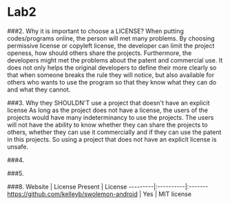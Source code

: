 # Lab2

###2. Why it is important to choose a LICENSE?
When putting codes/programs online, the person will met many problems. By choosing permissive license or copyleft license, the developer can limit the project openess, how should others share the projects. Furthermore, the developers might met the problems about the patent and commercial use. It does not only helps the original developers to define their more clearly so that when someone breaks the rule they will notice, but also available for others who wants to use the program so that they know what they can do and what they cannot. 


###3. Why they SHOULDN'T use a project that doesn't have an explicit license
As long as the project does not have a license, the users of the projects would have many indeterminancy to use the projects. The users will not have the ability to know whether they can share the projects to others, whether they can use it commercially and if they can use the patent in this projects. So using a project that does not have an explicit license is unsafe. 

###4. 

###5. 

###8.
Website | License Present | License
---------|:----------|:-------
https://github.com/kelleyb/swolemon-android | Yes | MIT license 
